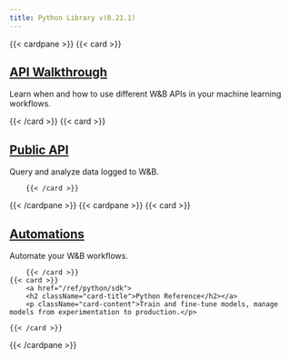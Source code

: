 ```yaml
---
title: Python Library v(0.21.1)
---
```

{{< cardpane >}}
    {{< card >}}
            <a href="/ref/python/python_api_walkthrough">
            <h2 className="card-title">API Walkthrough</h2></a>
            <p className="card-content">Learn when and how to use different W&B APIs in your machine learning workflows.</p>
        {{< /card >}}
    {{< card >}}
            <a href="/ref/python/public-api">
            <h2 className="card-title">Public API</h2></a>
            <p className="card-content">Query and analyze data logged to W&B.</p>
        
        {{< /card >}}
{{< /cardpane >}}
{{< cardpane >}}
    {{< card >}}
            <a href="/ref/python/automations">
            <h2 className="card-title">Automations</h2></a>
            <p className="card-content">Automate your W&B workflows.</p>
        
        {{< /card >}}
    {{< card >}}
        <a href="/ref/python/sdk">
        <h2 className="card-title">Python Reference</h2></a>
        <p className="card-content">Train and fine-tune models, manage models from experimentation to production.</p>
    
    {{< /card >}}
{{< /cardpane >}}
